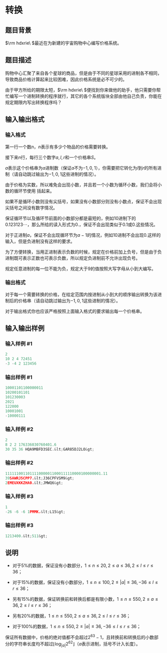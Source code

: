 # 转换

## 题目背景

$\rm hdxrie\ $最近在为新建的宇宙购物中心编写价格系统。

## 题目描述

购物中心汇聚了来自各个星球的商品，但是由于不同的星球采用的进制各不相同，导致商品价格计算起来比较困难，因此价格系统是必不可少的。

由于甲方所给的期限太短，$\rm hdxrie\ $便找到你来做他的助手，他只需要你帮忙编写一个进制转换的程序就行，其它的各个系统版块全部由他自己负责，你能在规定期限内写出转换程序吗？

## 输入输出格式

### 输入格式

第一行一个数$n$，$n$表示有多少个物品的价格需要转换。

接下来$n$行，每行三个数字$a,l,r$和一个价格串$S$。

$a$表示这个价格串为$a$进制数（保证$a$不为$-1,0,1$），你需要把它转化为$l$到$r$的所有进制（请自动跳过输出为$-1,0,1$这些进制的情况）。

由于价格为实数，所以难免会出现小数，并且若一个小数为循环小数，我们会将小数的循环节使用  括起来。

如果不是循环小数则没有尖括号，如果没有小数部分则没有小数点，保证不会出现尖括号之间没有数字情况。

保证循环节以及循环节前面的小数部分都是最短的，例如$10$进制下的$0.123123\cdots$，那么所给的读入形式为$0.$，保证不会出现类似于$0.1$或$0.$这些情况。

对于正进制$a$，保证不会出现循环节为$a-1$的情况，例如$10$进制不会出现$0.$这样的输入，但是负进制没有这样的要求。

为了方便转换，当用正进制表示负数的时候，规定在价格前加上负号，但是由于负进制既可表示正数也可表示负数，所以规定负进制前不允许出现负号。

规定任意进制的每一位不能为负，规定大于$9$的值按照大写字母从小到大编写。

### 输出格式

对于每一个需要转换的价格，在给定范围内按进制从小到大的顺序输出转换为该进制后的价格串（请自动跳过输出为$-1,0,1$这些进制的情况）。

对于输出格式你也应该严格按照上面输入格式的要求输出每一个价格串。

## 输入输出样例

### 输入样例 #1

```cpp
2
10 2 4 72451
-3 -4 2 123456

```
### 输出样例 #1

```cpp
10001101100000011
10200101101
101230003
2021
122000
10001001
-10000111
```


### 输入样例 #2

```cpp
2
8 2 2 176336030760401.6
30 35 36 HQA9MBFD3SEC.&lt;GAR85DJ2LO&gt;

```
### 输出样例 #2

```cpp
1111110011011110000011000111110000100000001.11
39SAWRJ5CPP7.&lt;J36CPFVSM9&gt;
2EMEUXKKZHA0.&lt;JMWQ6&gt;
```


### 输入样例 #3

```cpp
1
-26 -6 -6 1PMMK.&lt;L15&gt;

```
### 输出样例 #3

```cpp
1213400.&lt;511&gt;
```


## 说明

- 对于$5\%$的数据，保证没有小数部分，$1≤n≤20,2≤a≤36,2≤l≤r≤36$；

- 对于$15\%$的数据，保证没有小数部分，$1≤n≤100,2≤|a|≤36,-36≤l≤r≤36$；

- 另有$15\%$的数据，保证转换前和转换后都是有限小数，$1≤n≤550,2≤a≤36,2≤l≤r≤36$；

- 另有$20\%$的数据，$1≤n≤550,2≤a≤36,2≤l≤r≤36$；

- 对于$100\%$的数据，$1≤n≤550,2≤|a|≤36,-36≤l≤r≤36$；

保证所有数据中，价格的绝对值都不会超过$2^{63}-1$，且转换前和转换后的小数部分的字符串长度均不超过$\left\lfloor\log_{|a|}2^{62}\right\rfloor$（$a$表示进制，括号不计入长度）。

